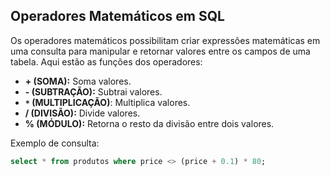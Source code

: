 ## Operadores Matemáticos em SQL
Os operadores matemáticos possibilitam criar expressões matemáticas em uma consulta para manipular e retornar valores entre os campos de uma tabela. Aqui estão as funções dos operadores:

- **+ (SOMA):** Soma valores.
- **- (SUBTRAÇÃO):** Subtrai valores.
- **`*` (MULTIPLICAÇÃO)**: Multiplica valores.
- **/ (DIVISÃO):** Divide valores.
- **% (MÓDULO):** Retorna o resto da divisão entre dois valores.  

Exemplo de consulta:

```SQL
select * from produtos where price <> (price + 0.1) * 80;